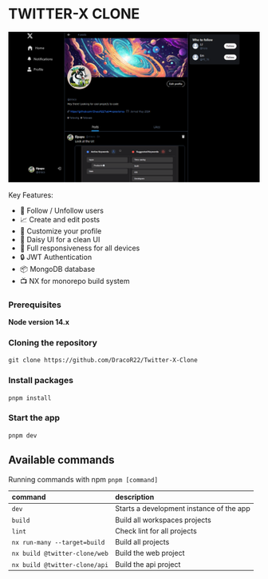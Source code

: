 # TWITTER-X CLONE

<p align="center">
<img alt='/' src="/screenshots/profile.png" width="900px" height="auto"/>
</p>

Key Features:

- 🤖 Follow / Unfollow users
- 📈 Create and edit posts
- 🦾 Customize your profile
- 💎 Daisy UI for a clean UI
- 📱 Full responsiveness for all devices
- 🔒 JWT Authentication
- 📦 MongoDB database
- 📺 NX for monorepo build system


### Prerequisites

**Node version 14.x**

### Cloning the repository

```shell
git clone https://github.com/DracoR22/Twitter-X-Clone
```

### Install packages

```shell
pnpm install
```

### Start the app

```shell
pnpm dev
```

## Available commands

Running commands with npm `pnpm [command]`

| command | description                              |
| :------ | :--------------------------------------- |
| `dev`   | Starts a development instance of the app |
| `build` | Build all workspaces projects            |
| `lint`  | Check lint for all projects              |
| `nx run-many --target=build`  | Build all projects              |
| `nx build @twitter-clone/web` | Build the web project           |
| `nx build @twitter-clone/api` | Build the api project           |